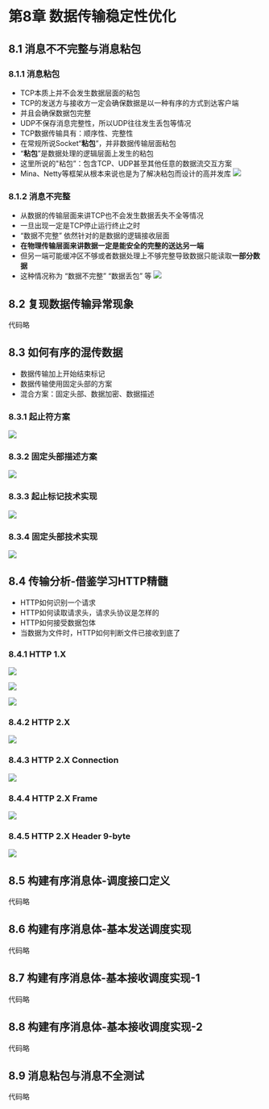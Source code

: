 # 第8章 数据传输稳定性优化
## 8.1 消息不不完整与消息粘包
### 8.1.1 消息粘包
* TCP本质上并不会发生数据层面的粘包
* TCP的发送方与接收方一定会确保数据是以一种有序的方式到达客户端
* 并且会确保数据包完整
* UDP不保存消息完整性，所以UDP往往发生丢包等情况
* TCP数据传输具有：顺序性、完整性
* 在常规所说Socket“**粘包**”，并非数据传输层面粘包
* “**粘包**”是数据处理的逻辑层面上发生的粘包
* 这里所说的"粘包”：包含TCP、UDP甚至其他任意的数据流交互方案
* Mina、Netty等框架从根本来说也是为了解决粘包而设计的高并发库
![](https://raw.githubusercontent.com/Mr-lidajun/Programming-Notes/master/Java/Socket网络编程进阶与实战/img/080101.png)

### 8.1.2 消息不完整
* 从数据的传输层面来讲TCP也不会发生数据丢失不全等情况
* 一旦出现一定是TCP停止运行终止之时
* “数据不完整” 依然针对的是数据的逻辑接收层面
* **在物理传输层面来讲数据一定是能安全的完整的送达另一端**
* 但另一端可能缓冲区不够或者数据处理上不够完整导致数据只能读取**一部分数据**
* 这种情况称为 “数据不完整” “数据丢包” 等
![](https://raw.githubusercontent.com/Mr-lidajun/Programming-Notes/master/Java/Socket网络编程进阶与实战/img/080102.png)

## 8.2 复现数据传输异常现象
代码略

## 8.3 如何有序的混传数据
* 数据传输加上开始结束标记
* 数据传输使用固定头部的方案
* 混合方案：固定头部、数据加密、数据描述

### 8.3.1 起止符方案
![](https://raw.githubusercontent.com/Mr-lidajun/Programming-Notes/master/Java/Socket网络编程进阶与实战/img/080301.png)

### 8.3.2 固定头部描述方案
![](https://raw.githubusercontent.com/Mr-lidajun/Programming-Notes/master/Java/Socket网络编程进阶与实战/img/080302.png)

### 8.3.3 起止标记技术实现
![](https://raw.githubusercontent.com/Mr-lidajun/Programming-Notes/master/Java/Socket网络编程进阶与实战/img/080303.png)

### 8.3.4 固定头部技术实现
![](https://raw.githubusercontent.com/Mr-lidajun/Programming-Notes/master/Java/Socket网络编程进阶与实战/img/080304.png)

## 8.4 传输分析-借鉴学习HTTP精髓
* HTTP如何识别一个请求
* HTTP如何读取请求头，请求头协议是怎样的
* HTTP如何接受数据包体
* 当数据为文件时，HTTP如何判断文件已接收到底了

### 8.4.1 HTTP 1.X
![](https://raw.githubusercontent.com/Mr-lidajun/Programming-Notes/master/Java/Socket网络编程进阶与实战/img/080401.png)

![](https://raw.githubusercontent.com/Mr-lidajun/Programming-Notes/master/Java/Socket网络编程进阶与实战/img/080402.png)

![](https://raw.githubusercontent.com/Mr-lidajun/Programming-Notes/master/Java/Socket网络编程进阶与实战/img/080403.png)

### 8.4.2 HTTP 2.X
![](https://raw.githubusercontent.com/Mr-lidajun/Programming-Notes/master/Java/Socket网络编程进阶与实战/img/080404.png)

### 8.4.3 HTTP 2.X Connection
![](https://raw.githubusercontent.com/Mr-lidajun/Programming-Notes/master/Java/Socket网络编程进阶与实战/img/080405.png)

### 8.4.4 HTTP 2.X Frame
![](https://raw.githubusercontent.com/Mr-lidajun/Programming-Notes/master/Java/Socket网络编程进阶与实战/img/080406.png)

### 8.4.5 HTTP 2.X Header 9-byte
![](https://raw.githubusercontent.com/Mr-lidajun/Programming-Notes/master/Java/Socket网络编程进阶与实战/img/080407.png)

## 8.5 构建有序消息体-调度接口定义
代码略

## 8.6 构建有序消息体-基本发送调度实现
代码略

## 8.7 构建有序消息体-基本接收调度实现-1
代码略

## 8.8 构建有序消息体-基本接收调度实现-2
代码略

## 8.9 消息粘包与消息不全测试
代码略
